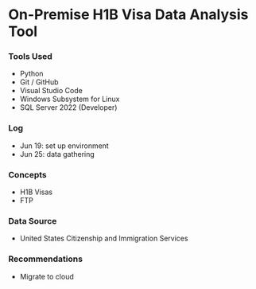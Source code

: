 # On-Premise H1B Visa Data Analysis Tool  

### Tools Used  
* Python  
* Git / GitHub  
* Visual Studio Code  
* Windows Subsystem for Linux  
* SQL Server 2022 (Developer)  

### Log  
* Jun 19: set up environment  
* Jun 25: data gathering  

### Concepts  
* H1B Visas  
* FTP  

### Data Source  
* United States Citizenship and Immigration Services  

### Recommendations  
* Migrate to cloud